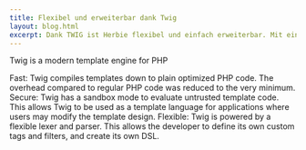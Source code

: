```yaml
---
title: Flexibel und erweiterbar dank Twig
layout: blog.html
excerpt: Dank TWIG ist Herbie flexibel und einfach erweiterbar. Mit ein paar Zeilen PHP-Code schreibst Du Deine eigenen Funktionen.
---
```


Twig is a modern template engine for PHP

Fast: Twig compiles templates down to plain optimized PHP code. The overhead
compared to regular PHP code was reduced to the very minimum.
Secure: Twig has a sandbox mode to evaluate untrusted template code. This allows
Twig to be used as a template language for applications where users may modify
the template design.
Flexible: Twig is powered by a flexible lexer and parser. This allows the
developer to define its own custom tags and filters, and create its own DSL.
